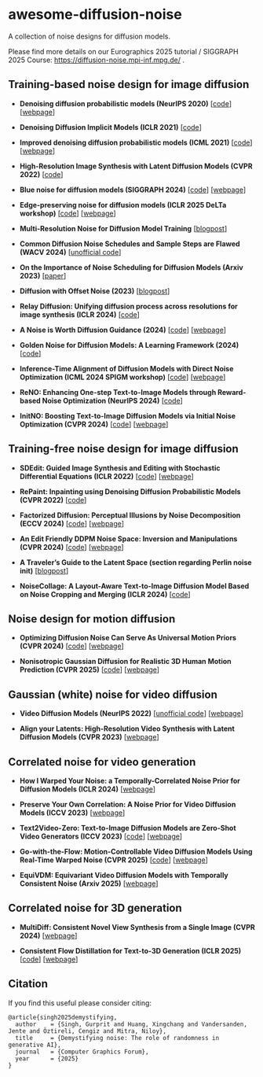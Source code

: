 # awesome-diffusion-noise
A collection of noise designs for diffusion models.

Please find more details on our Eurographics 2025 tutorial / SIGGRAPH 2025 Course: https://diffusion-noise.mpi-inf.mpg.de/ .



## Training-based noise design for image diffusion

- **Denoising diffusion probabilistic models (NeurIPS 2020)** [[code](https://github.com/hojonathanho/diffusion)] [[webpage](https://hojonathanho.github.io/diffusion/)]

- **Denoising Diffusion Implicit Models (ICLR 2021)** [[code](https://github.com/ermongroup/ddim)]

- **Improved denoising diffusion probabilistic models (ICML 2021)** [[code](https://github.com/openai/improved-diffusion)] [[webpage](https://proceedings.mlr.press/v139/nichol21a.html)]

- **High-Resolution Image Synthesis with Latent Diffusion Models (CVPR 2022)** [[code](https://github.com/CompVis/latent-diffusion)]

- **Blue noise for diffusion models (SIGGRAPH 2024)** [[code](https://github.com/xchhuang/bndm)] [[webpage](https://xchhuang.github.io/bndm/)]

- **Edge-preserving noise for diffusion models (ICLR 2025 DeLTa workshop)** [[code](https://github.com/Jentuuh/edge-preserving-diffusion/)] [[webpage](https://edge-preserving-diffusion.mpi-inf.mpg.de/)]

- **Multi-Resolution Noise for Diffusion Model Training** [[blogpost](https://wandb.ai/johnowhitaker/multires_noise/reports/Multi-Resolution-Noise-for-Diffusion-Model-Training--VmlldzozNjYyOTU2)]

- **Common Diffusion Noise Schedules and Sample Steps are Flawed (WACV 2024)** [[unofficial code](https://github.com/Max-We/sf-zero-signal-to-noise?tab=readme-ov-file)]

- **On the Importance of Noise Scheduling for Diffusion Models (Arxiv 2023)** [[paper](https://arxiv.org/pdf/2301.10972)]


- **Diffusion with Offset Noise (2023)** [[blogpost](https://www.crosslabs.org/blog/diffusion-with-offset-noise
)]

- **Relay Diffusion: Unifying diffusion process across resolutions for image synthesis (ICLR 2024)** [[code](https://github.com/THUDM/RelayDiffusion)]

- **A Noise is Worth Diffusion Guidance (2024)** [[code](https://github.com/cvlab-kaist/NoiseRefine)] [[webpage](https://cvlab-kaist.github.io/NoiseRefine/)]

- **Golden Noise for Diffusion Models: A Learning Framework (2024)** [[code](https://github.com/xie-lab-ml/Golden-Noise-for-Diffusion-Models)]

- **Inference-Time Alignment of Diffusion Models with Direct Noise Optimization (ICML 2024 SPIGM workshop)** [[code](https://github.com/TZW1998/Direct-Noise-Optimization)] [[webpage](https://openreview.net/forum?id=Dqpa8rbL39)]

- **ReNO: Enhancing One-step Text-to-Image Models through Reward-based Noise Optimization (NeurIPS 2024)** [[code](https://github.com/ExplainableML/ReNO)]

- **InitNO: Boosting Text-to-Image Diffusion Models via Initial Noise Optimization (CVPR 2024)** [[code](https://github.com/xiefan-guo/initno)] [[webpage](https://xiefan-guo.github.io/initno/)]







## Training-free noise design for image diffusion

- **SDEdit: Guided Image Synthesis and Editing with Stochastic Differential Equations (ICLR 2022)** [[code](https://github.com/ermongroup/SDEdit)] [[webpage](https://sde-image-editing.github.io/)]

- **RePaint: Inpainting using Denoising Diffusion Probabilistic Models (CVPR 2022)** [[code](https://github.com/andreas128/RePaint)]

- **Factorized Diffusion: Perceptual Illusions by Noise Decomposition (ECCV 2024)** [[code](https://github.com/dangeng/visual_anagrams)] [[webpage](https://dangeng.github.io/factorized_diffusion/)]

- **An Edit Friendly DDPM Noise Space: Inversion and Manipulations (CVPR 2024)** [[code](https://github.com/inbarhub/DDPM_inversion)] [[webpage](https://inbarhub.github.io/DDPM_inversion/)]

- **A Traveler’s Guide to the Latent Space (section regarding Perlin noise init)** [[blogpost](https://sweet-hall-e72.notion.site/A-Traveler-s-Guide-to-the-Latent-Space-85efba7e5e6a40e5bd3cae980f30235f)]

- **NoiseCollage: A Layout-Aware Text-to-Image Diffusion Model Based on Noise Cropping and Merging (ICLR 2024)** [[code](https://github.com/univ-esuty/noisecollage)]



## Noise design for motion diffusion

- **Optimizing Diffusion Noise Can Serve As Universal Motion Priors (CVPR 2024)** [[code](https://github.com/korrawe/Diffusion-Noise-Optimization)] [[webpage](https://korrawe.github.io/dno-project/)]

- **Nonisotropic Gaussian Diffusion for Realistic 3D Human Motion Prediction (CVPR 2025)** [[code](https://github.com/Ceveloper/SkeletonDiffusion/tree/main)] [[webpage](https://ceveloper.github.io/publications/skeletondiffusion/)]




## Gaussian (white) noise for video diffusion

- **Video Diffusion Models (NeurIPS 2022)** [[unofficial code](https://github.com/lucidrains/video-diffusion-pytorch)] [[webpage](https://video-diffusion.github.io/)]

- **Align your Latents: High-Resolution Video Synthesis with Latent Diffusion Models (CVPR 2023)** [[webpage](https://research.nvidia.com/labs/toronto-ai/VideoLDM/)]




## Correlated noise for video generation

- **How I Warped Your Noise: a Temporally-Correlated Noise Prior for Diffusion Models (ICLR 2024)** [[webpage](https://warpyournoise.github.io/)]

- **Preserve Your Own Correlation: A Noise Prior for Video Diffusion Models (ICCV 2023)** [[webpage](https://research.nvidia.com/labs/dir/pyoco/)]

- **Text2Video-Zero: Text-to-Image Diffusion Models are Zero-Shot Video Generators (ICCV 2023)** [[code](https://github.com/Picsart-AI-Research/Text2Video-Zero)] [[webpage](https://text2video-zero.github.io/)]

- **Go-with-the-Flow: Motion-Controllable Video Diffusion Models Using Real-Time Warped Noise (CVPR 2025)** [[code](https://github.com/Eyeline-Research/Go-with-the-Flow)] [[webpage](https://eyeline-research.github.io/Go-with-the-Flow/)]

- **EquiVDM: Equivariant Video Diffusion Models with Temporally Consistent Noise (Arxiv 2025)** [[webpage](https://research.nvidia.com/labs/genair/equivdm/)]




## Correlated noise for 3D generation

- **MultiDiff: Consistent Novel View Synthesis from a Single Image (CVPR 2024)** [[webpage](https://sirwyver.github.io/MultiDiff/)]

- **Consistent Flow Distillation for Text-to-3D Generation (ICLR 2025)** [[code](https://github.com/runjie-yan/ConsistentFlowDistillation)] [[webpage](https://runjie-yan.github.io/cfd/)]



## Citation

If you find this useful please consider citing:
```
@article{singh2025demystifying,
  author    = {Singh, Gurprit and Huang, Xingchang and Vandersanden, Jente and Öztireli, Cengiz and Mitra, Niloy},
  title     = {Demystifying noise: The role of randomness in generative AI},
  journal   = {Computer Graphics Forum},
  year      = {2025}
}
```







